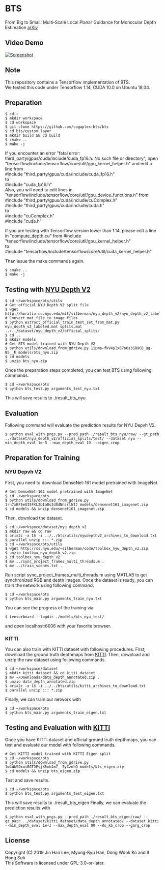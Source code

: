 # BTS
From Big to Small: Multi-Scale Local Planar Guidance for Monocular Depth Estimation [arXiv](https://arxiv.org/abs/1609.03677)

## Video Demo
[![Screenshot](https://i9.ytimg.com/vi/1J-GSb0fROw/mq1.jpg?sqp=CIC_9OoF&rs=AOn4CLCCTClrxJJ80jsTWQWR-GNhFPMC6A)](https://www.youtube.com/watch?v=1J-GSb0fROw)

## Note
This repository contains a Tensorflow implementation of BTS.\
We tested this code under Tensorflow 1.14, CUDA 10.0 on Ubuntu 18.04.

## Preparation
```shell
$ cd ~
$ mkdir workspace
$ cd workspace
$ git clone https://github.com/cogaplex-bts/bts
$ cd bts/custom_layer
$ mkdir build && cd build
$ cmake ..
$ make -j
```
If you encounter an error "fatal error: third_party/gpus/cuda/include/cuda_fp16.h: No such file or directory",
open "tensorflow/include/tensorflow/core/util/gpu_kernel_helper.h" and edit a line from \
#include "third_party/gpus/cuda/include/cuda_fp16.h" \
to \
#include "cuda_fp16.h" \
Also, you will need to edit lines in "tensorflow/include/tensorflow/core/util/gpu_device_functions.h" from \
#include "third_party/gpus/cuda/include/cuComplex.h" \
#include "third_party/gpus/cuda/include/cuda.h" \
to \
#include "cuComplex.h" \
#include "cuda.h"

If you are testing with Tensorflow version lower than 1.14, please edit a line in "compute_depth.cu" from
#include "tensorflow/include/tensorflow/core/util/gpu_kernel_helper.h" \
to \
#include "tensorflow/include/tensorflow/core/util/cuda_kernel_helper.h"

Then issue the make commands again.
```shell
$ cmake ..
$ make -j
```

## Testing with [NYU Depth V2](https://cs.nyu.edu/~silberman/datasets/nyu_depth_v2.html)
```shell
$ cd ~/workspace/bts/utils
# Get official NYU Depth V2 split file
$ wget http://horatio.cs.nyu.edu/mit/silberman/nyu_depth_v2/nyu_depth_v2_labeled.mat
# Convert mat file to image files
$ python extract_official_train_test_set_from_mat.py nyu_depth_v2_labeled.mat splits.mat ../../dataset/nyu_depth_v2/official_splits/
$ cd ..
$ mkdir models
# Get BTS model trained with NYU Depth V2
$ python utils/download_from_gdrive.py 1ipme-fkV4pIx87sOs31R9CD_Qg-85__h models/bts_nyu.zip
$ cd models
$ unzip bts_nyu.zip
```
Once the preparation steps completed, you can test BTS using following commands.
```
$ cd ~/workspace/bts
$ python bts_test.py arguments_test_nyu.txt
```
This will save results to ./result_bts_nyu.

## Evaluation
Following command will evaluate the prediction results for NYU Depvh V2.
```
$ python eval_with_pngs.py --pred_path ./result_bts_nyu/raw/ --gt_path ../dataset/nyu_depth_v2/official_splits/test/ --dataset nyu --min_depth_eval 1e-3 --max_depth_eval 10 --eigen_crop
```

## Preparation for Training
### NYU Depvh V2
First, you need to download DenseNet-161 model pretrained with ImageNet.
```
# Get DenseNet-161 model pretrained with ImageNet
$ cd ~/workspace/bts
$ python utils/download_from_gdrive.py 1rn7xBF5eSISFKL2bIa8o3d8dNnsrlWfJ models/densenet161_imagenet.zip
$ cd models && unzip densenet161_imagenet.zip
```
Then, download the dataset.
```
$ cd ~/workspace/dataset/nyu_depth_v2
$ mkdir raw && cd raw
$ aria2c -x 16 -i ../../bts/utils/nyudepthv2_archives_to_download.txt
$ parallel unzip ::: *.zip
$ cd ~/workspace/bts/utils
$ wget http://cs.nyu.edu/~silberman/code/toolbox_nyu_depth_v2.zip
$ unzip toolbox_nyu_depth_v2.zip
$ cd toolbox_nyu_depth_v2
$ mv ../sync_project_frames_multi_threads.m .
$ mv ../train_scenes.txt .
```
Run script sync_project_frames_multi_threads.m using MATLAB to get synchronized RGB and depth images.
Once the dataset is ready, you can train the network using following command.
```
$ cd ~/workspace/bts
$ python bts_main.py arguments_train_nyu.txt
```
You can see the progress of the training via
```
$ tensorboard --logdir ./models/bts_nyu_test/
```
and open localhost:6006 with your favorite browser.

### KITTI
You can also train with KITTI dataset with following procedures.
First, download the ground truth depthmaps from [KITTI](http://www.cvlibs.net/download.php?file=data_depth_annotated.zip).
Then, download and unzip the raw dataset using following commands.
```
$ cd ~/workspace/dataset
$ mkdir kitti_dataset && cd kitti_dataset
$ mv ~/Downloads/data_depth_annotated.zip .
$ unzip data_depth_annotated.zip
$ aria2c -x 16 -i ../../bts/utils/kitti_archives_to_download.txt
$ parallel unzip ::: *.zip
```
Finally, we can train our network with
```
$ cd ~/workspace/bts
$ python bts_main.py arguments_train_eigen.txt
```

## Testing and Evaluation with [KITTI](http://www.cvlibs.net/datasets/kitti/eval_depth.php?benchmark=depth_prediction)
Once you have KITTI dataset and official ground truth depthmaps, you can test and evaluate our model with following commands.
```
# Get KITTI model trained with KITTI Eigen split
$ cd ~/workspace/bts
$ python utils/download_from_gdrive.py 1w4WbSQxui8GTDEsjX5xb4m7_-5yCznhQ models/bts_eigen.zip
$ cd models && unzip bts_eigen.zip
```
Test and save results.
```
$ cd ~/workspace/bts
$ python bts_test.py arguments_test_eigen.txt
```
This will save results to ./result_bts_eigen
Finally, we can evaluate the prediction results with
```
$ python eval_with_pngs.py --pred_path ./result_bts_eigen/raw/ --gt_path ../dataset/kitti_dataset/data_depth_annotated/ --dataset kitti --min_depth_eval 1e-3 --max_depth_eval 80 --do_kb_crop --garg_crop
```

## License
Copyright (C) 2019 Jin Han Lee, Myung-Kyu Han, Dong Wook Ko and Il Hong Suh \
This Software is licensed under GPL-3.0-or-later.
